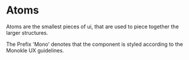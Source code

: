 # Atoms

Atoms are the smallest pieces of ui, that are used to piece together the larger structures.

The Prefix 'Mono' denotes that the component is styled according to the Monokle UX guidelines.
